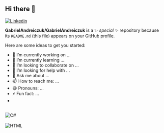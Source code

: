 ## Hi there 👋
[![Linkedin](https://img.shields.io/badge/LinkedIn-0077B5?style=for-the-badge&logo=linkedin&logoColor=white)](https://www.linkedin.com/in/gabriel-andreiczuk-b9585b21a/)

**GabrielAndreiczuk/GabrielAndreiczuk** is a ✨ _special_ ✨ repository because its `README.md` (this file) appears on your GitHub profile.

Here are some ideas to get you started:

- 🔭 I’m currently working on ...
- 🌱 I’m currently learning ...
- 👯 I’m looking to collaborate on ...
- 🤔 I’m looking for help with ...
- 💬 Ask me about ...
- 📫 How to reach me: ...
- 😄 Pronouns: ...
- ⚡ Fun fact: ...
- 
<!--ÍCIONE C#-->
<div style = "display:inline_block"><br/>
  <img align="center" alt="C#" src"https://img.shields.io/badge/C%23-239120?style=for-the-badge&logo=c-sharp&logoColor=white" />
</div>
<!--ÍCIONE HTML-->
<div style = "display:inline_block"><br/>
  <img align="center" alt="HTML" src"https://img.shields.io/badge/HTML-239120?style=for-the-badge&logo=html5&logoColor=white" />
</div>
